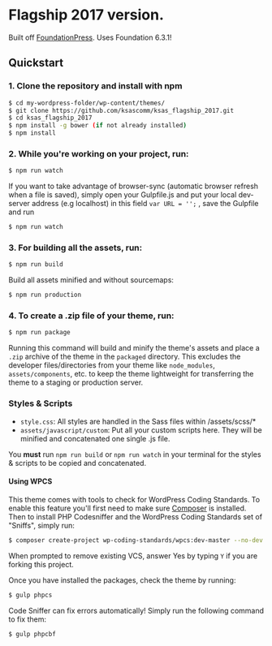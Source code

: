 # Flagship 2017 version.

Built off [FoundationPress](https://github.com/olefredrik/FoundationPress). Uses Foundation 6.3.1!



## Quickstart

### 1. Clone the repository and install with npm
```bash
$ cd my-wordpress-folder/wp-content/themes/
$ git clone https://github.com/ksascomm/ksas_flagship_2017.git
$ cd ksas_flagship_2017
$ npm install -g bower (if not already installed)
$ npm install
```

### 2. While you're working on your project, run:

```bash
$ npm run watch
```

If you want to take advantage of browser-sync (automatic browser refresh when a file is saved), simply open your Gulpfile.js and put your local dev-server address (e.g localhost) in this field ```var URL = '';``` , save the Gulpfile and run
```bash
$ npm run watch
```

### 3. For building all the assets, run:

```bash
$ npm run build
```

Build all assets minified and without sourcemaps:
```bash
$ npm run production
```

### 4. To create a .zip file of your theme, run:

```bash
$ npm run package
```

Running this command will build and minify the theme's assets and place a `.zip` archive of the theme in the `packaged` directory. This excludes the developer files/directories from your theme like `node_modules`, `assets/components`, etc. to keep the theme lightweight for transferring the theme to a staging or production server.

### Styles & Scripts

 * `style.css`: All styles are handled in the Sass files within /assets/scss/*
 * `assets/javascript/custom`: Put all your custom scripts here. They will be minified and concatenated one single .js file.


You **must** run `npm run build` or `npm run watch` in your terminal for the styles & scripts to be copied and concatenated.

#### Using WPCS
This theme comes with tools to check for WordPress Coding Standards. To enable this feature you'll first need to make sure  [Composer](https://getcomposer.org/) is installed. Then to install PHP Codesniffer and the WordPress Coding Standards set of "Sniffs", simply run:
```bash
$ composer create-project wp-coding-standards/wpcs:dev-master --no-dev
```
When prompted to remove existing VCS, answer Yes by typing `Y` if you are forking this project.

Once you have installed the packages, check the theme by running:
```bash
$ gulp phpcs
```

Code Sniffer can fix errors automatically! Simply run the following command to fix them:
```bash
$ gulp phpcbf
```